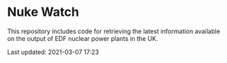 # Nuke Watch

This repository includes code for retrieving the latest information available on the output of EDF nuclear power plants in the UK.

Last updated: 2021-03-07 17:23